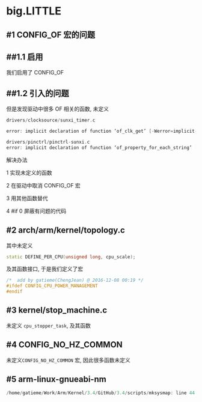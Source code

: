 big.LITTLE
=======





#1	CONFIG_OF 宏的问题
-------

##1.1	启用
-------

我们启用了 CONFIG_OF


##1.2	引入的问题
-------

但是发现驱动中很多 OF 相关的函数, 未定义

```cpp
drivers/clocksource/sunxi_timer.c

error: implicit declaration of function ‘of_clk_get’ [-Werror=implicit-function-declaration]
```

```cpp
drivers/pinctrl/pinctrl-sunxi.c
error: implicit declaration of function ‘of_property_for_each_string’ [-Werror=implicit-function-declaration]
```

解决办法

1	实现未定义的函数

2	在驱动中取消 CONFIG_OF 宏

3	用其他函数替代

4	#if 0 屏蔽有问题的代码


#2	arch/arm/kernel/topology.c
-------


其中未定义

```cpp
static DEFINE_PER_CPU(unsigned long, cpu_scale);
```

及其函数接口, 于是我们定义了宏

```cpp
/*  add by gatieme(ChengJean) @ 2016-12-08 00:19 */
#ifdef CONFIG_CPU_POWER_MANAGEMENT
#endif
```

#3	kernel/stop_machine.c
-------

未定义 `cpu_stopper_task`, 及其函数


#4	CONFIG_NO_HZ_COMMON
-------

未定义`CONFIG_NO_HZ_COMMON` 宏, 因此很多函数未定义


#5	arm-linux-gnueabi-nm
-------

```cpp
/home/gatieme/Work/Arm/Kernel/3.4/GitHub/3.4/scripts/mksysmap: line 44: ~/Work/Arm/Board/cubieboard/cc-a80/cc-a80-linux-sdk/tools/crosscompiler/bin/arm-linux-gnueabi-nm: No such file or directory
```
